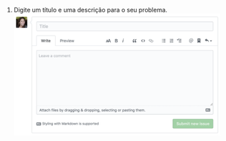 1. Digite um título e uma descrição para o seu problema. ![Um exemplo de problema](/assets/images/help/issues/sample_issue.png)
